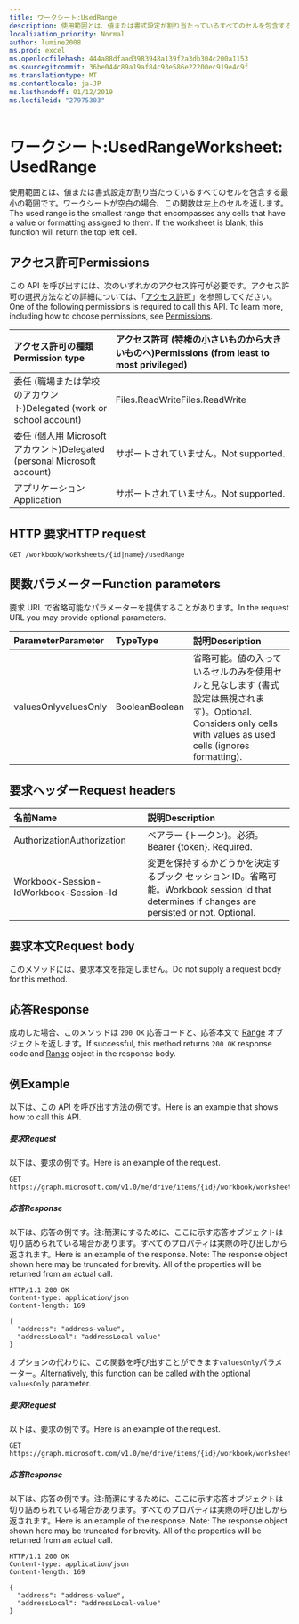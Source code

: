 ```yaml
---
title: ワークシート:UsedRange
description: 使用範囲とは、値または書式設定が割り当たっているすべてのセルを包含する最小の範囲です。ワークシートが空白の場合、この関数は左上のセルを返します。
localization_priority: Normal
author: lumine2008
ms.prod: excel
ms.openlocfilehash: 444a88dfaad3983948a139f2a3db304c200a1153
ms.sourcegitcommit: 36be044c89a19af84c93e586e22200ec919e4c9f
ms.translationtype: MT
ms.contentlocale: ja-JP
ms.lasthandoff: 01/12/2019
ms.locfileid: "27975303"
---
```

# <a name="worksheet-usedrange"></a><span data-ttu-id="08e88-104">ワークシート:UsedRange</span><span class="sxs-lookup"><span data-stu-id="08e88-104">Worksheet: UsedRange</span></span>

<span data-ttu-id="08e88-p102">使用範囲とは、値または書式設定が割り当たっているすべてのセルを包含する最小の範囲です。ワークシートが空白の場合、この関数は左上のセルを返します。</span><span class="sxs-lookup"><span data-stu-id="08e88-p102">The used range is the smallest range that encompasses any cells that have a value or formatting assigned to them. If the worksheet is blank, this function will return the top left cell.</span></span>
## <a name="permissions"></a><span data-ttu-id="08e88-107">アクセス許可</span><span class="sxs-lookup"><span data-stu-id="08e88-107">Permissions</span></span>
<span data-ttu-id="08e88-p103">この API を呼び出すには、次のいずれかのアクセス許可が必要です。アクセス許可の選択方法などの詳細については、「[アクセス許可](/graph/permissions-reference)」を参照してください。</span><span class="sxs-lookup"><span data-stu-id="08e88-p103">One of the following permissions is required to call this API. To learn more, including how to choose permissions, see [Permissions](/graph/permissions-reference).</span></span>

|<span data-ttu-id="08e88-110">アクセス許可の種類</span><span class="sxs-lookup"><span data-stu-id="08e88-110">Permission type</span></span>      | <span data-ttu-id="08e88-111">アクセス許可 (特権の小さいものから大きいものへ)</span><span class="sxs-lookup"><span data-stu-id="08e88-111">Permissions (from least to most privileged)</span></span>              |
|:--------------------|:---------------------------------------------------------|
|<span data-ttu-id="08e88-112">委任 (職場または学校のアカウント)</span><span class="sxs-lookup"><span data-stu-id="08e88-112">Delegated (work or school account)</span></span> | <span data-ttu-id="08e88-113">Files.ReadWrite</span><span class="sxs-lookup"><span data-stu-id="08e88-113">Files.ReadWrite</span></span>    |
|<span data-ttu-id="08e88-114">委任 (個人用 Microsoft アカウント)</span><span class="sxs-lookup"><span data-stu-id="08e88-114">Delegated (personal Microsoft account)</span></span> | <span data-ttu-id="08e88-115">サポートされていません。</span><span class="sxs-lookup"><span data-stu-id="08e88-115">Not supported.</span></span>    |
|<span data-ttu-id="08e88-116">アプリケーション</span><span class="sxs-lookup"><span data-stu-id="08e88-116">Application</span></span> | <span data-ttu-id="08e88-117">サポートされていません。</span><span class="sxs-lookup"><span data-stu-id="08e88-117">Not supported.</span></span> |

## <a name="http-request"></a><span data-ttu-id="08e88-118">HTTP 要求</span><span class="sxs-lookup"><span data-stu-id="08e88-118">HTTP request</span></span>
<!-- { "blockType": "ignored" } -->
```http
GET /workbook/worksheets/{id|name}/usedRange

```

## <a name="function-parameters"></a><span data-ttu-id="08e88-119">関数パラメーター</span><span class="sxs-lookup"><span data-stu-id="08e88-119">Function parameters</span></span>
<span data-ttu-id="08e88-120">要求 URL で省略可能なパラメーターを提供することがあります。</span><span class="sxs-lookup"><span data-stu-id="08e88-120">In the request URL you may provide optional parameters.</span></span>

| <span data-ttu-id="08e88-121">Parameter</span><span class="sxs-lookup"><span data-stu-id="08e88-121">Parameter</span></span>    | <span data-ttu-id="08e88-122">Type</span><span class="sxs-lookup"><span data-stu-id="08e88-122">Type</span></span>   |<span data-ttu-id="08e88-123">説明</span><span class="sxs-lookup"><span data-stu-id="08e88-123">Description</span></span>|
|:---------------|:--------|:----------|
|<span data-ttu-id="08e88-124">valuesOnly</span><span class="sxs-lookup"><span data-stu-id="08e88-124">valuesOnly</span></span>|<span data-ttu-id="08e88-125">Boolean</span><span class="sxs-lookup"><span data-stu-id="08e88-125">Boolean</span></span>|<span data-ttu-id="08e88-p104">省略可能。値の入っているセルのみを使用セルと見なします (書式設定は無視されます)。</span><span class="sxs-lookup"><span data-stu-id="08e88-p104">Optional. Considers only cells with values as used cells (ignores formatting).</span></span>|

## <a name="request-headers"></a><span data-ttu-id="08e88-128">要求ヘッダー</span><span class="sxs-lookup"><span data-stu-id="08e88-128">Request headers</span></span>
| <span data-ttu-id="08e88-129">名前</span><span class="sxs-lookup"><span data-stu-id="08e88-129">Name</span></span>       | <span data-ttu-id="08e88-130">説明</span><span class="sxs-lookup"><span data-stu-id="08e88-130">Description</span></span>|
|:---------------|:----------|
| <span data-ttu-id="08e88-131">Authorization</span><span class="sxs-lookup"><span data-stu-id="08e88-131">Authorization</span></span>  | <span data-ttu-id="08e88-p105">ベアラー {トークン}。必須。</span><span class="sxs-lookup"><span data-stu-id="08e88-p105">Bearer {token}. Required.</span></span> |
| <span data-ttu-id="08e88-134">Workbook-Session-Id</span><span class="sxs-lookup"><span data-stu-id="08e88-134">Workbook-Session-Id</span></span>  | <span data-ttu-id="08e88-p106">変更を保持するかどうかを決定するブック セッション ID。省略可能。</span><span class="sxs-lookup"><span data-stu-id="08e88-p106">Workbook session Id that determines if changes are persisted or not. Optional.</span></span>|

## <a name="request-body"></a><span data-ttu-id="08e88-137">要求本文</span><span class="sxs-lookup"><span data-stu-id="08e88-137">Request body</span></span>
<span data-ttu-id="08e88-138">このメソッドには、要求本文を指定しません。</span><span class="sxs-lookup"><span data-stu-id="08e88-138">Do not supply a request body for this method.</span></span>

## <a name="response"></a><span data-ttu-id="08e88-139">応答</span><span class="sxs-lookup"><span data-stu-id="08e88-139">Response</span></span>

<span data-ttu-id="08e88-140">成功した場合、このメソッドは `200 OK` 応答コードと、応答本文で [Range](../resources/range.md) オブジェクトを返します。</span><span class="sxs-lookup"><span data-stu-id="08e88-140">If successful, this method returns `200 OK` response code and [Range](../resources/range.md) object in the response body.</span></span>

## <a name="example"></a><span data-ttu-id="08e88-141">例</span><span class="sxs-lookup"><span data-stu-id="08e88-141">Example</span></span>
<span data-ttu-id="08e88-142">以下は、この API を呼び出す方法の例です。</span><span class="sxs-lookup"><span data-stu-id="08e88-142">Here is an example that shows how to call this API.</span></span>

##### <a name="request"></a><span data-ttu-id="08e88-143">要求</span><span class="sxs-lookup"><span data-stu-id="08e88-143">Request</span></span>
<span data-ttu-id="08e88-144">以下は、要求の例です。</span><span class="sxs-lookup"><span data-stu-id="08e88-144">Here is an example of the request.</span></span>
<!--{
  "blockType": "request",
  "isComposable": true,
  "name": "worksheet_usedrange"
}-->
```http
GET https://graph.microsoft.com/v1.0/me/drive/items/{id}/workbook/worksheets/{id|name}/usedRange
```

##### <a name="response"></a><span data-ttu-id="08e88-145">応答</span><span class="sxs-lookup"><span data-stu-id="08e88-145">Response</span></span>
<span data-ttu-id="08e88-p107">以下は、応答の例です。注:簡潔にするために、ここに示す応答オブジェクトは切り詰められている場合があります。すべてのプロパティは実際の呼び出しから返されます。</span><span class="sxs-lookup"><span data-stu-id="08e88-p107">Here is an example of the response. Note: The response object shown here may be truncated for brevity. All of the properties will be returned from an actual call.</span></span>
<!-- {
  "blockType": "response",
  "truncated": true,
  "@odata.type": "microsoft.graph.workbookRange"
} -->
```http
HTTP/1.1 200 OK
Content-type: application/json
Content-length: 169

{
  "address": "address-value",
  "addressLocal": "addressLocal-value"
}
```

<span data-ttu-id="08e88-149">オプションの代わりに、この関数を呼び出すことができます`valuesOnly`パラメーター。</span><span class="sxs-lookup"><span data-stu-id="08e88-149">Alternatively, this function can be called with the optional `valuesOnly` parameter.</span></span>

##### <a name="request"></a><span data-ttu-id="08e88-150">要求</span><span class="sxs-lookup"><span data-stu-id="08e88-150">Request</span></span>
<span data-ttu-id="08e88-151">以下は、要求の例です。</span><span class="sxs-lookup"><span data-stu-id="08e88-151">Here is an example of the request.</span></span>
<!--{
  "blockType": "request",
  "isComposable": true,
  "name": "worksheet_usedrange_valuesonly"
}-->
```http
GET https://graph.microsoft.com/v1.0/me/drive/items/{id}/workbook/worksheets/{id|name}/usedRange(valuesOnly=true)
```

##### <a name="response"></a><span data-ttu-id="08e88-152">応答</span><span class="sxs-lookup"><span data-stu-id="08e88-152">Response</span></span>
<span data-ttu-id="08e88-p108">以下は、応答の例です。注:簡潔にするために、ここに示す応答オブジェクトは切り詰められている場合があります。すべてのプロパティは実際の呼び出しから返されます。</span><span class="sxs-lookup"><span data-stu-id="08e88-p108">Here is an example of the response. Note: The response object shown here may be truncated for brevity. All of the properties will be returned from an actual call.</span></span>
<!-- {
  "blockType": "response",
  "truncated": true,
  "@odata.type": "microsoft.graph.workbookRange"
} -->
```http
HTTP/1.1 200 OK
Content-type: application/json
Content-length: 169

{
  "address": "address-value",
  "addressLocal": "addressLocal-value"
}
```

<!-- uuid: 8fcb5dbc-d5aa-4681-8e31-b001d5168d79
2015-10-25 14:57:30 UTC -->
<!-- {
  "type": "#page.annotation",
  "description": "Worksheet: UsedRange",
  "keywords": "",
  "section": "documentation",
  "tocPath": ""
}-->
